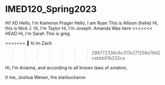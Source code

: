 # IMED120_Spring2023
Hi! XD
Hello, I'm Kameron Prager
Hello, I am Ryan
This is Allison (hehe)
Hi, this is Nick J.
Hi, I'm Taylor
Hi, I'm Joseph. 
Amanda Was here
<<<<<<< HEAD
Hi, I'm Sarah
This is greg

=======
🤭 hi im Zach
>>>>>>> 298772336c6c317e271258e78d2cebbb51b332ca

Hi, I'm Arianna, and according to all known laws
of aviation,



It me, Joshua Weiser, the starbuckaroo
